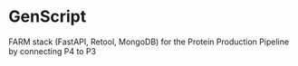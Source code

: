 # GenScript
FARM stack (FastAPI, Retool, MongoDB) for the Protein Production Pipeline by connecting P4 to P3
